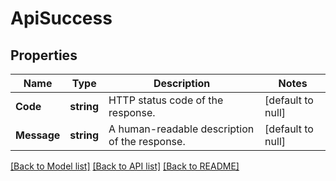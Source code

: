 # ApiSuccess

## Properties
Name | Type | Description | Notes
------------ | ------------- | ------------- | -------------
**Code** | **string** | HTTP status code of the response. | [default to null]
**Message** | **string** | A human-readable description of the response. | [default to null]

[[Back to Model list]](../README.md#documentation-for-models) [[Back to API list]](../README.md#documentation-for-api-endpoints) [[Back to README]](../README.md)

